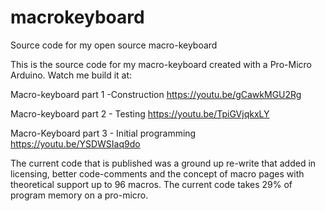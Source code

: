 # macrokeyboard
Source code for my open source macro-keyboard

This is the source code for my macro-keyboard created with a Pro-Micro Arduino. 
Watch me build it at: 

Macro-keyboard part 1 -Construction
https://youtu.be/gCawkMGU2Rg

Macro-keyboard part 2 - Testing
https://youtu.be/TpiGVjqkxLY

Macro-Keyboard part 3 - Initial programming
https://youtu.be/YSDWSIaq9do

The current code that is published was a ground up re-write that added in licensing, better code-comments and the concept of macro pages with theoretical support up to 96 macros. The current code takes 29% of program memory on a pro-micro. 
